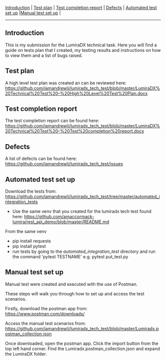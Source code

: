 [Introduction](#introduction) | [Test plan](#test-plan) | [Test completion report](#test-completion-report) | [Defects](#defects) | [Automated test set up](#automated-test-set-up) |[Manual test set up](#manual-test-set-up) |

---

Introduction
-----
This is my submission for the LumiraDX technical task.  Here you will find a guide on tests plan that I created, my testing results and instructions on how to view them and a list of bugs raised.


Test plan
-----
A high level test plan was created an can be reviewed here:
https://github.com/iamandrewli/lumiradx_tech_test/blob/master/LumiraDX%20Technical%20Test%20–%20High%20Level%20Test%20Plan.docx


Test completion report
-----
The test completion report can be found here:
https://github.com/iamandrewli/lumiradx_tech_test/blob/master/LumiraDX%20Technical%20Test%20–%20Test%20completion%20report.docx


Defects
-----

A list of defects can be found here:
https://github.com/iamandrewli/lumiradx_tech_test/issues


Automated test set up
-----

Download the tests from:
https://github.com/iamandrewli/lumiradx_tech_test/tree/master/automated_integration_tests

* Use the same venv that you created for the lumiradx tech test found here:
https://github.com/amaccormack-lumira/rest_api_demo/blob/master/README.md

From the same venv
* pip install requests
* pip install pytest
* run tests by going to the *automated_integration_test* directory and run the command 'pytest TESTNAME' e.g. pytest put_test.py 


Manual test set up
-----
Manual test were created and executed with the use of Postman.

These steps will walk you through how to set up and access the test scenarios.

Firstly, download the postman app from:
https://www.postman.com/downloads/

Access the manual test scenarios from:
https://github.com/iamandrewli/lumiradx_tech_test/blob/master/Lumiradx.postman_collection.json

Once downloaded, open the postman app.  Click the import button from the top left hand corner.  Find the Lumiradx.postman_collection.json and expand the LumiraDX folder.
